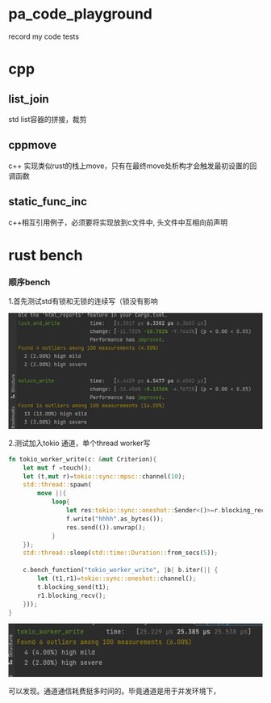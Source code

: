 # pa_code_playground
record my code tests

# cpp

## list_join

std list容器的拼接，裁剪

## cppmove

c++ 实现类似rust的栈上move，只有在最终move处析构才会触发最初设置的回调函数

## static_func_inc

c++相互引用例子，必须要将实现放到c文件中, 头文件中互相向前声明

# rust bench
### 顺序bench

1.首先测试std有锁和无锁的连续写（锁没有影响

![](./rc/std_write.png)

2.测试加入tokio 通道，单个thread worker写

```rust
fn tokio_worker_write(c: &mut Criterion){
    let mut f =touch();
    let (t,mut r)=tokio::sync::mpsc::channel(10);
    std::thread::spawn(
        move ||{
            loop{
                let res:tokio::sync::oneshot::Sender<()>=r.blocking_recv().unwrap();
                f.write("hhhh".as_bytes());
                res.send(()).unwrap();
            }
    });
    std::thread::sleep(std::time::Duration::from_secs(5));

    c.bench_function("tokio_worker_write", |b| b.iter(|| {
        let (t1,r1)=tokio::sync::oneshot::channel();
        t.blocking_send(t1);
        r1.blocking_recv();
    }));
}
```

![](./rc/wait_worker.png)

可以发现。通道通信耗费挺多时间的。毕竟通道是用于并发环境下，
